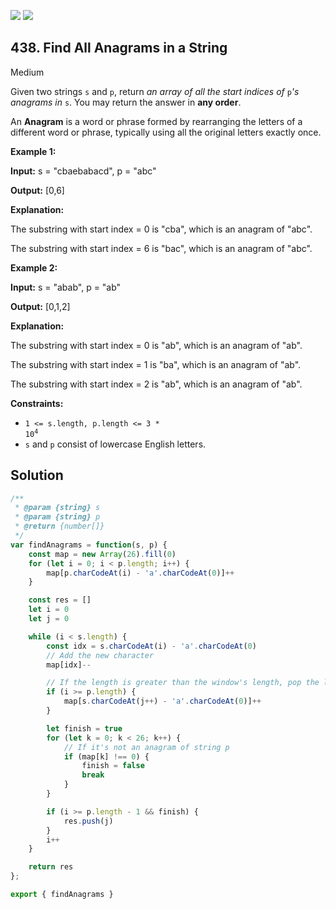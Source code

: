[![](https://img.shields.io/github/stars/LeetCode-in-JavaScript/LeetCode-in-JavaScript?label=Stars&style=flat-square)](https://github.com/LeetCode-in-JavaScript/LeetCode-in-JavaScript)
[![](https://img.shields.io/github/forks/LeetCode-in-JavaScript/LeetCode-in-JavaScript?label=Fork%20me%20on%20GitHub%20&style=flat-square)](https://github.com/LeetCode-in-JavaScript/LeetCode-in-JavaScript/fork)

## 438\. Find All Anagrams in a String

Medium

Given two strings `s` and `p`, return _an array of all the start indices of_ `p`_'s anagrams in_ `s`. You may return the answer in **any order**.

An **Anagram** is a word or phrase formed by rearranging the letters of a different word or phrase, typically using all the original letters exactly once.

**Example 1:**

**Input:** s = "cbaebabacd", p = "abc"

**Output:** [0,6]

**Explanation:** 

The substring with start index = 0 is "cba", which is an anagram of "abc". 

The substring with start index = 6 is "bac", which is an anagram of "abc".

**Example 2:**

**Input:** s = "abab", p = "ab"

**Output:** [0,1,2]

**Explanation:** 

The substring with start index = 0 is "ab", which is an anagram of "ab". 

The substring with start index = 1 is "ba", which is an anagram of "ab". 

The substring with start index = 2 is "ab", which is an anagram of "ab".

**Constraints:**

*   <code>1 <= s.length, p.length <= 3 * 10<sup>4</sup></code>
*   `s` and `p` consist of lowercase English letters.

## Solution

```javascript
/**
 * @param {string} s
 * @param {string} p
 * @return {number[]}
 */
var findAnagrams = function(s, p) {
    const map = new Array(26).fill(0)
    for (let i = 0; i < p.length; i++) {
        map[p.charCodeAt(i) - 'a'.charCodeAt(0)]++
    }

    const res = []
    let i = 0
    let j = 0

    while (i < s.length) {
        const idx = s.charCodeAt(i) - 'a'.charCodeAt(0)
        // Add the new character
        map[idx]--

        // If the length is greater than the window's length, pop the left character
        if (i >= p.length) {
            map[s.charCodeAt(j++) - 'a'.charCodeAt(0)]++
        }

        let finish = true
        for (let k = 0; k < 26; k++) {
            // If it's not an anagram of string p
            if (map[k] !== 0) {
                finish = false
                break
            }
        }

        if (i >= p.length - 1 && finish) {
            res.push(j)
        }
        i++
    }

    return res
};

export { findAnagrams }
```